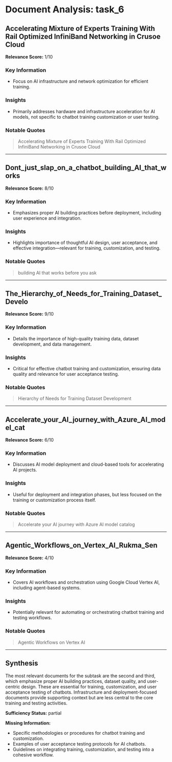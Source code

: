 # Document Analysis: task_6

## Accelerating Mixture of Experts Training With Rail Optimized InfiniBand Networking in Crusoe Cloud
**Relevance Score:** 1/10

### Key Information
- Focus on AI infrastructure and network optimization for efficient training.

### Insights
- Primarily addresses hardware and infrastructure acceleration for AI models, not specific to chatbot training customization or user testing.

### Notable Quotes
> Accelerating Mixture of Experts Training With Rail Optimized InfiniBand Networking in Crusoe Cloud

---

## Dont_just_slap_on_a_chatbot_building_AI_that_works
**Relevance Score:** 8/10

### Key Information
- Emphasizes proper AI building practices before deployment, including user experience and integration.

### Insights
- Highlights importance of thoughtful AI design, user acceptance, and effective integration—relevant for training, customization, and testing.

### Notable Quotes
> building AI that works before you ask

---

## The_Hierarchy_of_Needs_for_Training_Dataset_Develo
**Relevance Score:** 9/10

### Key Information
- Details the importance of high-quality training data, dataset development, and data management.

### Insights
- Critical for effective chatbot training and customization, ensuring data quality and relevance for user acceptance testing.

### Notable Quotes
> Hierarchy of Needs for Training Dataset Development

---

## Accelerate_your_AI_journey_with_Azure_AI_model_cat
**Relevance Score:** 6/10

### Key Information
- Discusses AI model deployment and cloud-based tools for accelerating AI projects.

### Insights
- Useful for deployment and integration phases, but less focused on the training or customization process itself.

### Notable Quotes
> Accelerate your AI journey with Azure AI model catalog

---

## Agentic_Workflows_on_Vertex_AI_Rukma_Sen
**Relevance Score:** 4/10

### Key Information
- Covers AI workflows and orchestration using Google Cloud Vertex AI, including agent-based systems.

### Insights
- Potentially relevant for automating or orchestrating chatbot training and testing workflows.

### Notable Quotes
> Agentic Workflows on Vertex AI

---

## Synthesis
The most relevant documents for the subtask are the second and third, which emphasize proper AI building practices, dataset quality, and user-centric design. These are essential for training, customization, and user acceptance testing of chatbots. Infrastructure and deployment-focused documents provide supporting context but are less central to the core training and testing activities.

**Sufficiency Status:** partial

**Missing Information:**
- Specific methodologies or procedures for chatbot training and customization.
- Examples of user acceptance testing protocols for AI chatbots.
- Guidelines on integrating training, customization, and testing into a cohesive workflow.